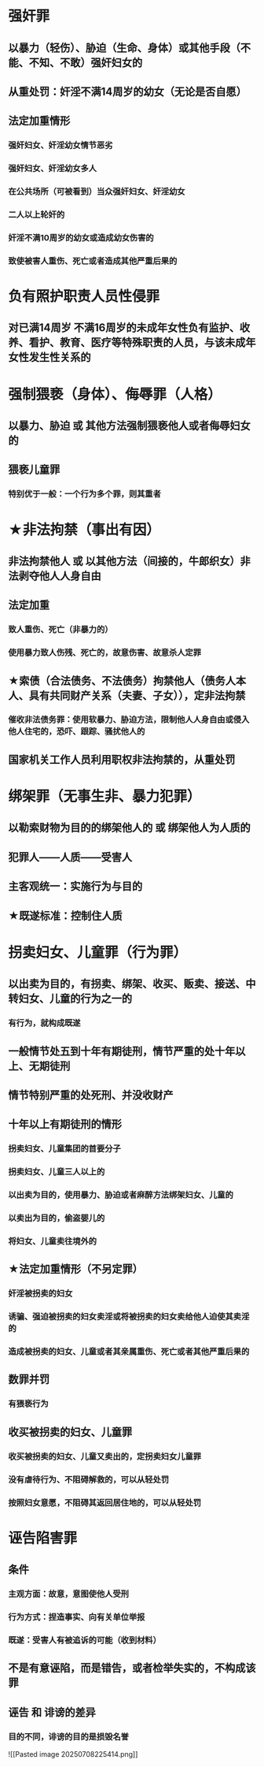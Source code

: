 # 强奸罪
## 以暴力（轻伤）、胁迫（生命、身体）或其他手段（不能、不知、不敢）强奸妇女的
## 从重处罚：奸淫不满14周岁的幼女（无论是否自愿）
## 法定加重情形
### 强奸妇女、奸淫幼女情节恶劣
### 强奸妇女、奸淫幼女多人
### 在公共场所（可被看到）当众强奸妇女、奸淫幼女
### 二人以上轮奸的
### 奸淫不满10周岁的幼女或造成幼女伤害的
### 致使被害人重伤、死亡或者造成其他严重后果的
# 负有照护职责人员性侵罪
## 对已满14周岁 不满16周岁的未成年女性负有监护、收养、看护、教育、医疗等特殊职责的人员，与该未成年女性发生性关系的

# 强制猥亵（身体）、侮辱罪（人格）
## 以暴力、胁迫 或 其他方法强制猥亵他人或者侮辱妇女的
## 猥亵儿童罪
### 特别优于一般：一个行为多个罪，则其重者
# ★非法拘禁（事出有因）
## 非法拘禁他人 或 以其他方法（间接的，牛郎织女）非法剥夺他人人身自由
## 法定加重
### 致人重伤、死亡（非暴力的）
### 使用暴力致人伤残、死亡的，故意伤害、故意杀人定罪
## ★索债（合法债务、不法债务）拘禁他人（债务人本人、具有共同财产关系（夫妻、子女）），定非法拘禁
### 催收非法债务罪：使用软暴力、胁迫方法，限制他人人身自由或侵入他人住宅的，恐吓、跟踪、骚扰他人的

## 国家机关工作人员利用职权非法拘禁的，从重处罚

# 绑架罪（无事生非、暴力犯罪）
## 以勒索财物为目的的绑架他人的 或 绑架他人为人质的
## 犯罪人——人质——受害人
## 主客观统一：实施行为与目的
## ★既遂标准：控制住人质
# 拐卖妇女、儿童罪（行为罪）
## 以出卖为目的，有拐卖、绑架、收买、贩卖、接送、中转妇女、儿童的行为之一的
### 有行为，就构成既遂
## 一般情节处五到十年有期徒刑，情节严重的处十年以上、无期徒刑
## 情节特别严重的处死刑、并没收财产
## 十年以上有期徒刑的情形
### 拐卖妇女、儿童集团的首要分子
### 拐卖妇女、儿童三人以上的
### 以出卖为目的，使用暴力、胁迫或者麻醉方法绑架妇女、儿童的
### 以卖出为目的，偷盗婴儿的
### 将妇女、儿童卖往境外的
## ★法定加重情形（不另定罪）
### 奸淫被拐卖的妇女
### 诱骗、强迫被拐卖的妇女卖淫或将被拐卖的妇女卖给他人迫使其卖淫的
### 造成被拐卖的妇女、儿童或者其亲属重伤、死亡或者其他严重后果的
## 数罪并罚
### 有猥亵行为

## 收买被拐卖的妇女、儿童罪
### 收买被拐卖的妇女、儿童又卖出的，定拐卖妇女儿童罪
### 没有虐待行为、不阻碍解救的，可以从轻处罚
### 按照妇女意愿，不阻碍其返回居住地的，可以从轻处罚
# 诬告陷害罪
## 条件
### 主观方面：故意，意图使他人受刑
### 行为方式：捏造事实、向有关单位举报
### 既遂：受害人有被追诉的可能（收到材料）
## 不是有意诬陷，而是错告，或者检举失实的，不构成该罪
## 诬告 和 诽谤的差异
### 目的不同，诽谤的目的是损毁名誉
![[Pasted image 20250708225414.png]]
